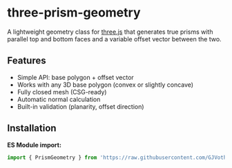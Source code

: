 # three-prism-geometry

A lightweight geometry class for [three.js](https://threejs.org/) that generates true prisms with parallel top and bottom faces and a variable offset vector between the two.

## Features

- Simple API: base polygon + offset vector
- Works with any 3D base polygon (convex or slightly concave)
- Fully closed mesh (CSG-ready)
- Automatic normal calculation
- Built-in validation (planarity, offset direction)

## Installation

**ES Module import:**

```js
import { PrismGeometry } from 'https://raw.githubusercontent.com/GJVothel/three-prism-geometry/main/src/PrismGeometry.js';
```